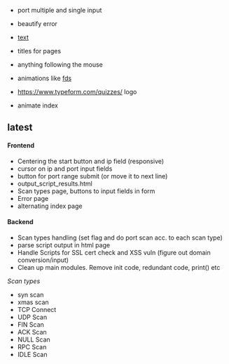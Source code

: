 -   port multiple and single input
-   beautify error
-   [text](https://www.youtube.com/watch?v=eVwH3VL1EsA)
-   titles for pages

-   anything following the mouse
-   animations like [fds](https://www.mentimeter.com/features/quiz-presentations)
-   https://www.typeform.com/quizzes/ logo
-   animate index

## latest

#### Frontend

-   Centering the start button and ip field (responsive)
-   cursor on ip and port input fields
-   button for port range submit (or move it to next line)
-   output_script_results.html
-   Scan types page, buttons to input fields in form
-   Error page
-   alternating index page

#### Backend

-   Scan types handling (set flag and do port scan acc. to each scan type)
-   parse script output in html page
-   Handle Scripts for SSL cert check and XSS vuln (figure out domain conversion/input)
-   Clean up main modules. Remove init code, redundant code, print() etc

_Scan types_

-   syn scan
-   xmas scan
-   TCP Connect
-   UDP Scan
-   FIN Scan
-   ACK Scan
-   NULL Scan
-   RPC Scan
-   IDLE Scan
